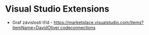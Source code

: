 # Visual Studio Extensions

- Graf závislostí tříd - https://marketplace.visualstudio.com/items?itemName=DavidOliver.codeconnections 
